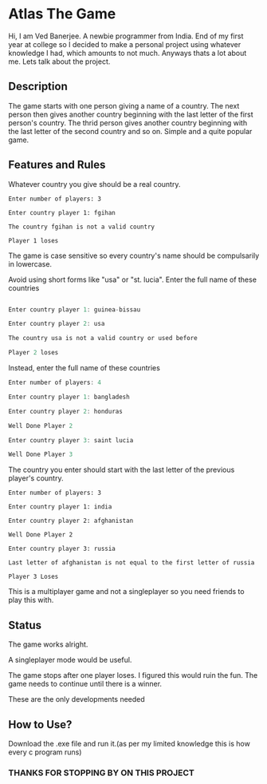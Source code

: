 # Atlas The Game
Hi, I am Ved Banerjee. A newbie programmer from India. End of my first year at college so I decided to make a personal project using whatever knowledge I had, which amounts to not much. Anyways thats a lot about me. Lets talk about the project.

## Description

The game starts with one person giving a name of a country. The next person then gives another country beginning with the last letter of the first person's country. 
The thrid person gives another country beginning with the last letter of the second country and so on. Simple and a quite popular game.

## Features and Rules
Whatever country you give should be a real country.
```
Enter number of players: 3

Enter country player 1: fgihan

The country fgihan is not a valid country

Player 1 loses
```
The game is case sensitive so every country's name should be compulsarily in lowercase.

Avoid using short forms like "usa" or "st. lucia". Enter the full name of these countries

```c

Enter country player 1: guinea-bissau

Enter country player 2: usa

The country usa is not a valid country or used before

Player 2 loses
```


Instead,  enter the full name of these countries

```c
Enter number of players: 4

Enter country player 1: bangladesh

Enter country player 2: honduras

Well Done Player 2

Enter country player 3: saint lucia

Well Done Player 3
```
The country you enter should start with the last letter of the previous player's country.
```
Enter number of players: 3

Enter country player 1: india

Enter country player 2: afghanistan 

Well Done Player 2

Enter country player 3: russia

Last letter of afghanistan is not equal to the first letter of russia

Player 3 Loses
```

This is a multiplayer game and not a singleplayer so you need friends to play this with.

## Status 
The game works alright. 

A singleplayer mode would be useful. 

The game stops after one player loses. I figured this would ruin the fun. The game needs to continue until there is a winner. 

These are the only developments needed

## How to Use?
Download the .exe file and run it.(as per my limited knowledge this is how every c program runs)

### THANKS FOR STOPPING BY ON THIS PROJECT
